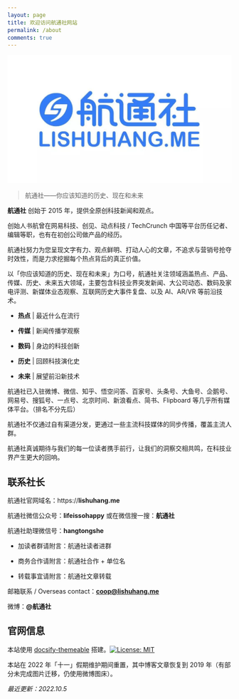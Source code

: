 ```yaml
---
layout: page
title: 欢迎访问航通社网站
permalink: /about
comments: true
---
```


![航通社 logo](/img/2023/live-logo.jpg)

> 航通社——你应该知道的历史、现在和未来

**航通社** 创始于 2015 年，提供全原创科技新闻和观点。

创始人书航曾在网易科技、创见、动点科技 / TechCrunch 中国等平台历任记者、编辑等职，也有在初创公司做产品的经历。

航通社努力为您呈现文字有力、观点鲜明、打动人心的文章，不追求与营销号抢夺时效性，而是力求挖掘每个热点背后的真正价值。

以「你应该知道的历史、现在和未来」为口号，航通社关注领域涵盖热点、产品、传媒、历史、未来五大领域，主要包含科技业界突发新闻、大公司动态、数码及家电评测、新媒体业态观察、互联网历史大事件复盘、以及 AI、AR/VR 等前沿技术。

- **热点** | 最近什么在流行

- **传媒** | 新闻传播学观察

- **数码** | 身边的科技创新

- **历史** | 回顾科技演化史

- **未来** | 展望前沿新技术

航通社已入驻微博、微信、知乎、悟空问答、百家号、头条号、大鱼号、企鹅号、网易号、搜狐号、一点号、北京时间、新浪看点、简书、Flipboard 等几乎所有媒体平台。（排名不分先后）

航通社不仅通过自有渠道分发，更通过一些主流科技媒体的同步传播，覆盖主流人群。

航通社真诚期待与我们的每一位读者携手前行，让我们的洞察交相共鸣，在科技业界产生更大的回响。

## 联系社长

航通社官网域名：https://**lishuhang.me**

航通社微信公众号：**lifeissohappy** 或在微信搜一搜：**航通社**

航通社助理微信号：**hangtongshe**

- 加读者群请附言：航通社读者进群

- 商务合作请附言：航通社合作 + 单位名

- 转载事宜请附言：航通社文章转载

邮箱联系 / Overseas contact：**coop@lishuhang.me**

微博：**@航通社**

## 官网信息

本站使用 [docsify-themeable](https://jhildenbiddle.github.io/docsify-themeable) 搭建。[![License: MIT](https://img.shields.io/badge/License-MIT-yellow.svg?style=flat-square)](https://github.com/jhildenbiddle/docsify-themeable/blob/master/LICENSE)

本站在 2022 年「十一」假期维护期间重置，其中博客文章恢复到 2019 年（有部分未完成图片迁移，仍使用微博图床）。

*最近更新：2022.10.5*
